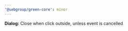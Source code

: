 ```yaml
---
'@sebgroup/green-core': minor
---
```


**Dialog:** Close when click outside, unless event is cancelled
